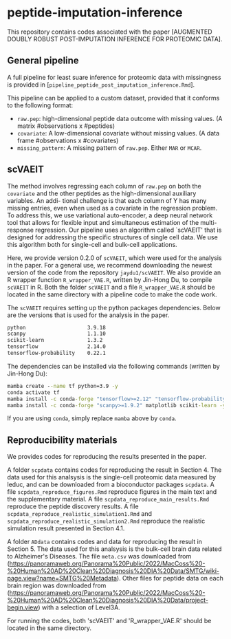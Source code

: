 # peptide-imputation-inference

This repository contains codes associated with the paper [AUGMENTED DOUBLY ROBUST POST-IMPUTATION INFERENCE FOR PROTEOMIC DATA]. 

## General pipeline

A full pipeline for least suare inference for proteomic data with missingness is provided in [`pipeline_peptide_post_imputation_inference.Rmd`].

This pipeline can be applied to a custom dataset, provided that it conforms to the following format:

- `raw.pep`: high-dimensional peptide data outcome with missing values. (A matrix #observations x #peptides)
- `covariate`: A low-dimensional covariate without missing values. (A data frame #observations x #covariates)
- `missing_pattern`: A missing pattern of `raw.pep`. Either `MAR` or `MCAR`.

## scVAEIT 

The method involves regressing each column of `raw.pep` on both the `covariate` and the other peptides as the high-dimensional auxiliary variables. An addi-
tional challenge is that each column of Y has many missing entries, even when used as a covariate in the regression problem. To address this, we use variational auto-encoder,
a deep neural network tool that allows for flexible input and simultaneous estimation of the multi-response regression. Our pipeline uses an algorithm called `scVAEIT' that is designed for addressing the specific structures of single cell data. We use this algorithm both for single-cell and bulk-cell applications. 

Here, we provide version 0.2.0 of `scVAEIT`, which were used for the analysis in the paper. For a general use, we recommend downloading the newest version of the code from the repository `jaydu1/scVAEIT`. We also provide an R wrapper function `R_wrapper_VAE.R`, written by Jin-Hong Du, to compile  `scVAEIT` in R. Both the folder `scVAEIT` and a file `R_wrapper_VAE.R` should be located in the same directory with a pipeline code to make the code work.

The `scVAEIT` requires setting up the python packages dependencies. Below are the versions that is used for the analysis in the paper. 

```cmd
python                    3.9.18
scanpy                    1.1.10 
scikit-learn              1.3.2
tensorflow                2.14.0
tensorflow-probability    0.22.1
```

The dependencies can be installed via the following commands (written by Jin-Hong Du):

```cmd
mamba create --name tf python=3.9 -y
conda activate tf
mamba install -c conda-forge "tensorflow>=2.12" "tensorflow-probability>=0.12" pandas jupyter -y
mamba install -c conda-forge "scanpy>=1.9.2" matplotlib scikit-learn -y
```
If you are using `conda`, simply replace `mamba` above by `conda`.


## Reproducibility materials

We provides codes for reproducing the results presented in the paper.  

A folder `scpdata` contains codes for reproducing the result in Section 4. The data used for this analsysis is the single-cell proteomic data measured by leduc, and can be downloaded from a bioconductor packages `scpdata`. A file `scpdata_reproduce_figures.Rmd` reproduce figures in the main text and the supplementary material. A file `scpdata_reproduce_main_results.Rmd` reproduce the peptide discovery results. A file `scpdata_reproduce_realistic_simulation1.Rmd` and `scpdata_reproduce_realistic_simulation2.Rmd` reproduce the realistic simulation result presented in Section 4.1.

A folder `ADdata` contains codes and data for reproducing the result in Section 5. The data used for this analsysis is the bulk-cell brain data related to Alzheimer's Diseases. The file `meta.csv` was downloaded from 
(https://panoramaweb.org/Panorama%20Public/2022/MacCoss%20-%20Human%20AD%20Clean%20Diagnosis%20DIA%20Data/SMTG/wiki-page.view?name=SMTG%20Metadata). Other files for peptide data on each brain region was downloaded from
(https://panoramaweb.org/Panorama%20Public/2022/MacCoss%20-%20Human%20AD%20Clean%20Diagnosis%20DIA%20Data/project-begin.view)
with a selection of Level3A. 

For running the codes, both 'scVAEIT' and 'R_wrapper_VAE.R' should be located in the same directory.




